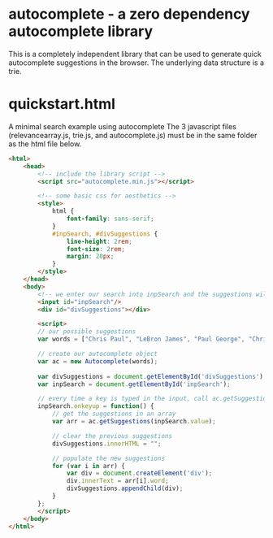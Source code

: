 # autocomplete - a zero dependency autocomplete library
This is a completely independent library that can be used to generate quick autocomplete suggestions in the browser.
The underlying data structure is a trie.

# quickstart.html
A minimal search example using autocomplete
The 3 javascript files (relevancearray.js, trie.js, and autocomplete.js) must be in the same folder as the html file below.

```html
<html>
    <head>
        <!-- include the library script -->
        <script src="autocomplete.min.js"></script>

        <!-- some basic css for aesthetics -->
        <style>
            html {
                font-family: sans-serif;
            }
            #inpSearch, #divSuggestions {
                line-height: 2rem;
                font-size: 2rem;
                margin: 20px;
            }
        </style>
    </head>
    <body>
        <!-- we enter our search into inpSearch and the suggestions will populate in divSuggestions -->
        <input id="inpSearch"/>
        <div id="divSuggestions"></div>

        <script>
        // our possible suggestions
        var words = ["Chris Paul", "LeBron James", "Paul George", "Chris Bosh", "Dwyane Wade", "James Ennis", "Wade Seldon", "George Hill", "Solomon Hill", "Paul Millsap", "Pau Gasol"];

        // create our autocomplete object
        var ac = new Autocomplete(words);
        
        var divSuggestions = document.getElementById('divSuggestions');
        var inpSearch = document.getElementById('inpSearch');

        // every time a key is typed in the input, call ac.getSuggestions() on the input text
        inpSearch.onkeyup = function() {
            // get the suggestions in an array
            var arr = ac.getSuggestions(inpSearch.value);

            // clear the previous suggestions
            divSuggestions.innerHTML = "";

            // populate the new suggestions
            for (var i in arr) {
                var div = document.createElement('div');
                div.innerText = arr[i].word;
                divSuggestions.appendChild(div);
            }
        };
        </script>
    </body>
</html>
```
